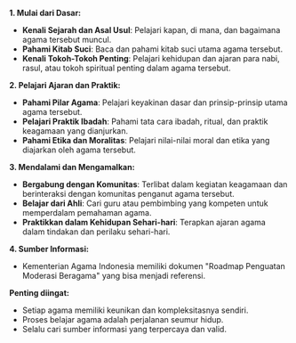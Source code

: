 **1. Mulai dari Dasar:**

* **Kenali Sejarah dan Asal Usul**: Pelajari kapan, di mana, dan bagaimana agama tersebut muncul.
* **Pahami Kitab Suci**: Baca dan pahami kitab suci utama agama tersebut.
* **Kenali Tokoh-Tokoh Penting**: Pelajari kehidupan dan ajaran para nabi, rasul, atau tokoh spiritual penting dalam agama tersebut.

**2. Pelajari Ajaran dan Praktik:**

* **Pahami Pilar Agama**: Pelajari keyakinan dasar dan prinsip-prinsip utama agama tersebut.
* **Pelajari Praktik Ibadah**: Pahami tata cara ibadah, ritual, dan praktik keagamaan yang dianjurkan.
* **Pahami Etika dan Moralitas**: Pelajari nilai-nilai moral dan etika yang diajarkan oleh agama tersebut.

**3. Mendalami dan Mengamalkan:**

* **Bergabung dengan Komunitas**: Terlibat dalam kegiatan keagamaan dan berinteraksi dengan komunitas penganut agama tersebut.
* **Belajar dari Ahli**: Cari guru atau pembimbing yang kompeten untuk memperdalam pemahaman agama.
* **Praktikkan dalam Kehidupan Sehari-hari**: Terapkan ajaran agama dalam tindakan dan perilaku sehari-hari.

**4. Sumber Informasi:**

* Kementerian Agama Indonesia memiliki dokumen "Roadmap Penguatan Moderasi Beragama" yang bisa menjadi referensi.

**Penting diingat:**

* Setiap agama memiliki keunikan dan kompleksitasnya sendiri.
* Proses belajar agama adalah perjalanan seumur hidup.
* Selalu cari sumber informasi yang terpercaya dan valid.